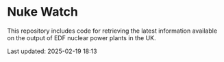 # Nuke Watch

This repository includes code for retrieving the latest information available on the output of EDF nuclear power plants in the UK.

Last updated: 2025-02-19 18:13
